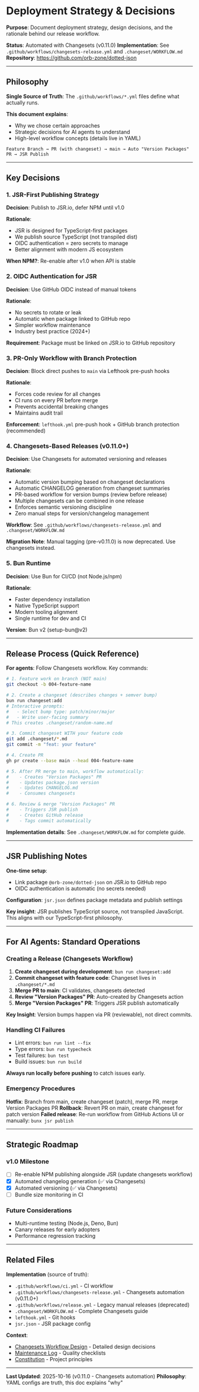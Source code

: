 # Deployment Strategy & Decisions

**Purpose**: Document deployment strategy, design decisions, and the rationale behind our release workflow.

**Status**: Automated with Changesets (v0.11.0)
**Implementation**: See `.github/workflows/changesets-release.yml` and `.changeset/WORKFLOW.md`
**Repository**: https://github.com/orb-zone/dotted-json

---

## Philosophy

**Single Source of Truth**: The `.github/workflows/*.yml` files define what actually runs.

**This document explains**:
- Why we chose certain approaches
- Strategic decisions for AI agents to understand
- High-level workflow concepts (details live in YAML)

```
Feature Branch → PR (with changeset) → main → Auto "Version Packages" PR → JSR Publish
```

---

## Key Decisions

### 1. JSR-First Publishing Strategy

**Decision**: Publish to JSR.io, defer NPM until v1.0

**Rationale**:
- JSR is designed for TypeScript-first packages
- We publish source TypeScript (not transpiled dist)
- OIDC authentication = zero secrets to manage
- Better alignment with modern JS ecosystem

**When NPM?**: Re-enable after v1.0 when API is stable

### 2. OIDC Authentication for JSR

**Decision**: Use GitHub OIDC instead of manual tokens

**Rationale**:
- No secrets to rotate or leak
- Automatic when package linked to GitHub repo
- Simpler workflow maintenance
- Industry best practice (2024+)

**Requirement**: Package must be linked on JSR.io to GitHub repository

### 3. PR-Only Workflow with Branch Protection

**Decision**: Block direct pushes to `main` via Lefthook pre-push hooks

**Rationale**:
- Forces code review for all changes
- CI runs on every PR before merge
- Prevents accidental breaking changes
- Maintains audit trail

**Enforcement**: `lefthook.yml` pre-push hook + GitHub branch protection (recommended)

### 4. Changesets-Based Releases (v0.11.0+)

**Decision**: Use Changesets for automated versioning and releases

**Rationale**:
- Automatic version bumping based on changeset declarations
- Automatic CHANGELOG generation from changeset summaries
- PR-based workflow for version bumps (review before release)
- Multiple changesets can be combined in one release
- Enforces semantic versioning discipline
- Zero manual steps for version/changelog management

**Workflow**: See `.github/workflows/changesets-release.yml` and `.changeset/WORKFLOW.md`

**Migration Note**: Manual tagging (pre-v0.11.0) is now deprecated. Use changesets instead.

### 5. Bun Runtime

**Decision**: Use Bun for CI/CD (not Node.js/npm)

**Rationale**:
- Faster dependency installation
- Native TypeScript support
- Modern tooling alignment
- Single runtime for dev and CI

**Version**: Bun v2 (setup-bun@v2)

---

## Release Process (Quick Reference)

**For agents**: Follow Changesets workflow. Key commands:

```bash
# 1. Feature work on branch (NOT main)
git checkout -b 004-feature-name

# 2. Create a changeset (describes changes + semver bump)
bun run changeset:add
# Interactive prompts:
#   - Select bump type: patch/minor/major
#   - Write user-facing summary
# This creates .changeset/random-name.md

# 3. Commit changeset WITH your feature code
git add .changeset/*.md
git commit -m "feat: your feature"

# 4. Create PR
gh pr create --base main --head 004-feature-name

# 5. After PR merge to main, workflow automatically:
#    - Creates "Version Packages" PR
#    - Updates package.json version
#    - Updates CHANGELOG.md
#    - Consumes changesets

# 6. Review & merge "Version Packages" PR
#    - Triggers JSR publish
#    - Creates GitHub release
#    - Tags commit automatically
```

**Implementation details**: See `.changeset/WORKFLOW.md` for complete guide.

---

## JSR Publishing Notes

**One-time setup**:
- Link package `@orb-zone/dotted-json` on JSR.io to GitHub repo
- OIDC authentication is automatic (no secrets needed)

**Configuration**: `jsr.json` defines package metadata and publish settings

**Key insight**: JSR publishes TypeScript source, not transpiled JavaScript. This aligns with our TypeScript-first philosophy.

---

## For AI Agents: Standard Operations

### Creating a Release (Changesets Workflow)

1. **Create changeset during development**: `bun run changeset:add`
2. **Commit changeset with feature code**: Changeset lives in `.changeset/*.md`
3. **Merge PR to main**: CI validates, changesets detected
4. **Review "Version Packages" PR**: Auto-created by Changesets action
5. **Merge "Version Packages" PR**: Triggers JSR publish automatically

**Key Insight**: Version bumps happen via PR (reviewable), not direct commits.

### Handling CI Failures

- Lint errors: `bun run lint --fix`
- Type errors: `bun run typecheck`
- Test failures: `bun test`
- Build issues: `bun run build`

**Always run locally before pushing** to catch issues early.

### Emergency Procedures

**Hotfix**: Branch from main, create changeset (patch), merge PR, merge Version Packages PR
**Rollback**: Revert PR on main, create changeset for patch version
**Failed release**: Re-run workflow from GitHub Actions UI or manually: `bunx jsr publish`

---

## Strategic Roadmap

### v1.0 Milestone
- [ ] Re-enable NPM publishing alongside JSR (update changesets workflow)
- [x] Automated changelog generation (✅ via Changesets)
- [x] Automated versioning (✅ via Changesets)
- [ ] Bundle size monitoring in CI

### Future Considerations
- Multi-runtime testing (Node.js, Deno, Bun)
- Canary releases for early adopters
- Performance regression tracking

---

## Related Files

**Implementation** (source of truth):
- `.github/workflows/ci.yml` - CI workflow
- `.github/workflows/changesets-release.yml` - Changesets automation (v0.11.0+)
- `.github/workflows/release.yml` - Legacy manual releases (deprecated)
- `.changeset/WORKFLOW.md` - Complete Changesets guide
- `lefthook.yml` - Git hooks
- `jsr.json` - JSR package config

**Context**:
- [Changesets Workflow Design](./changesets-workflow-design.md) - Detailed design decisions
- [Maintenance Log](./maintenance-log.md) - Quality checklists
- [Constitution](./constitution.md) - Project principles

---

**Last Updated**: 2025-10-16 (v0.11.0 - Changesets automation)
**Philosophy**: YAML configs are truth, this doc explains "why"
